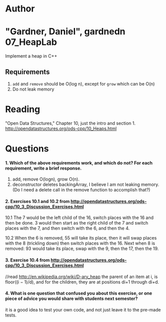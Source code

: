 Author
==========
"Gardner, Daniel", gardnedn
07_HeapLab
==============

Implement a heap in C++

Requirements
------------

1. `add` and `remove` should be O(log n), except for `grow` which can be O(n)
2. Do not leak memory

Reading
=======
"Open Data Structures," Chapter 10, just the intro and section 1. http://opendatastructures.org/ods-cpp/10_Heaps.html

Questions
=========

#### 1. Which of the above requirements work, and which do not? For each requirement, write a brief response.

1. add, remove O(logn), grow O(n).
2. deconstructor deletes backingArray, I believe I am not leaking memory. (Do I need a delete call in the remove function to accomplish that?)

#### 2. Exercises 10.1 and 10.2 from http://opendatastructures.org/ods-cpp/10_3_Discussion_Exercises.html
10.1 The 7 would be the left child of the 16, switch places with the 16 and then be done. 3 would then start as the right child of the 7 and switch places with the 7, and then switch with the 6, and then the 4.

10.2 When the 6 is removed, 55 will take its place, then it will swap places with the 8 (trickling down) then switch places with the 16. Next when 8 is removed: 93 would take its place, swap with the 9, then the 17, then the 19.

#### 3. Exercise 10.4 from http://opendatastructures.org/ods-cpp/10_3_Discussion_Exercises.html
//read http://en.wikipedia.org/wiki/D-ary_heap
the parent of an item at i, is floor((i − 1)/d), and for the children, they are at positions di+1 through di+d. 

#### 4. What is one question that confused you about this exercise, or one piece of advice you would share with students next semester?

it is a good idea to test your own code, and not just leave it to the pre-made tests.
